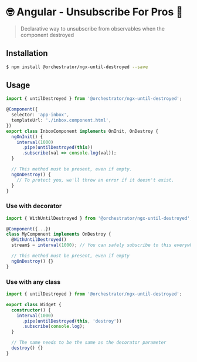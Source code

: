 # 🤓 Angular - Unsubscribe For Pros 💪

> Declarative way to unsubscribe from observables when the component destroyed

## Installation

```bash
$ npm install @orchestrator/ngx-until-destroyed --save
```

## Usage

```ts
import { untilDestroyed } from '@orchestrator/ngx-until-destroyed';

@Component({
  selector: 'app-inbox',
  templateUrl: './inbox.component.html',
})
export class InboxComponent implements OnInit, OnDestroy {
  ngOnInit() {
    interval(1000)
      .pipe(untilDestroyed(this))
      .subscribe(val => console.log(val));
  }

  // This method must be present, even if empty.
  ngOnDestroy() {
    // To protect you, we'll throw an error if it doesn't exist.
  }
}
```

### Use with decorator

```ts
import { WithUntilDestroyed } from '@orchestrator/ngx-until-destroyed';

@Component({...})
class MyComponent implements OnDestroy {
  @WithUntilDestroyed()
  stream$ = interval(1000); // You can safely subscribe to this everywhere

  // This method must be present, even if empty
  ngOnDestroy() {}
}
```

### Use with any class

```ts
import { untilDestroyed } from '@orchestrator/ngx-until-destroyed';

export class Widget {
  constructor() {
    interval(1000)
      .pipe(untilDestroyed(this, 'destroy'))
      .subscribe(console.log);
  }

  // The name needs to be the same as the decorator parameter
  destroy() {}
}
```
